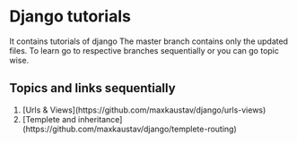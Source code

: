 # Django tutorials
It contains tutorials of django
The master branch contains only the updated files. To learn go to respective branches sequentially or you can go topic wise.

<h2>Topics and links sequentially</h2>
<ol>
<li>[Urls & Views](https://github.com/maxkaustav/django/urls-views)</li>
<li>[Templete and inheritance](https://github.com/maxkaustav/django/templete-routing)</li>
</ol>
